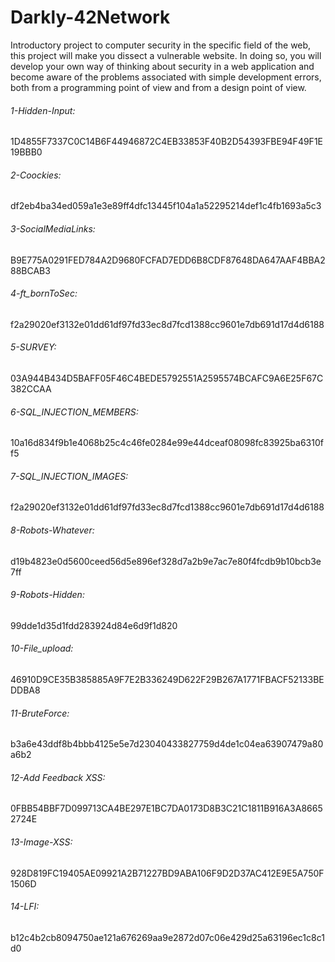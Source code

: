 # Darkly-42Network
Introductory project to computer security in the specific field of the web, this project will make you dissect a vulnerable website. In doing so, you will develop your own way of thinking about security in a web application and become aware of the problems associated with simple development errors, both from a programming point of view and from a design point of view.

###### 1-Hidden-Input: 
1D4855F7337C0C14B6F44946872C4EB33853F40B2D54393FBE94F49F1E19BBB0
###### 2-Coockies: 
df2eb4ba34ed059a1e3e89ff4dfc13445f104a1a52295214def1c4fb1693a5c3
###### 3-SocialMediaLinks: 
B9E775A0291FED784A2D9680FCFAD7EDD6B8CDF87648DA647AAF4BBA288BCAB3
###### 4-ft_bornToSec: 
f2a29020ef3132e01dd61df97fd33ec8d7fcd1388cc9601e7db691d17d4d6188
###### 5-SURVEY: 
03A944B434D5BAFF05F46C4BEDE5792551A2595574BCAFC9A6E25F67C382CCAA
###### 6-SQL_INJECTION_MEMBERS: 
10a16d834f9b1e4068b25c4c46fe0284e99e44dceaf08098fc83925ba6310ff5
###### 7-SQL_INJECTION_IMAGES: 
f2a29020ef3132e01dd61df97fd33ec8d7fcd1388cc9601e7db691d17d4d6188
###### 8-Robots-Whatever: 
d19b4823e0d5600ceed56d5e896ef328d7a2b9e7ac7e80f4fcdb9b10bcb3e7ff
###### 9-Robots-Hidden: 
99dde1d35d1fdd283924d84e6d9f1d820
###### 10-File_upload: 
46910D9CE35B385885A9F7E2B336249D622F29B267A1771FBACF52133BEDDBA8
###### 11-BruteForce: 
b3a6e43ddf8b4bbb4125e5e7d23040433827759d4de1c04ea63907479a80a6b2
###### 12-Add Feedback XSS: 
0FBB54BBF7D099713CA4BE297E1BC7DA0173D8B3C21C1811B916A3A86652724E
###### 13-Image-XSS: 
928D819FC19405AE09921A2B71227BD9ABA106F9D2D37AC412E9E5A750F1506D
###### 14-LFI: 
b12c4b2cb8094750ae121a676269aa9e2872d07c06e429d25a63196ec1c8c1d0
